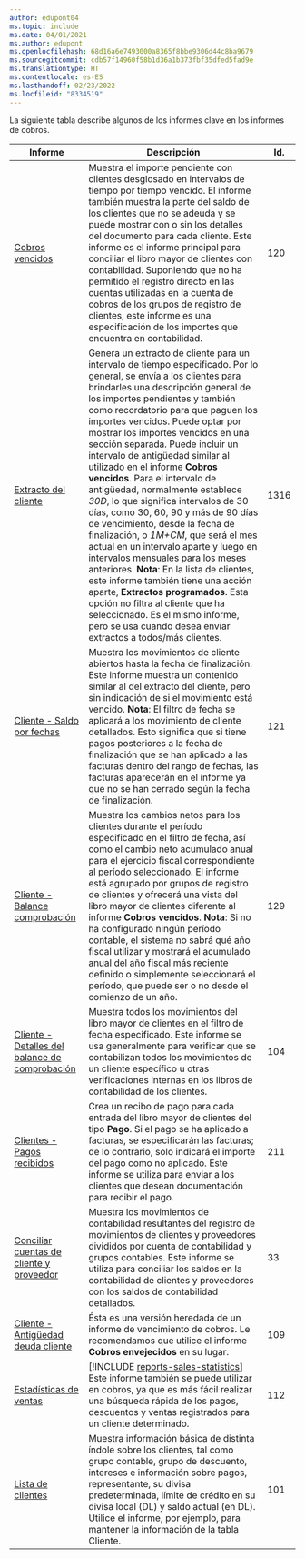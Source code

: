 ```yaml
---
author: edupont04
ms.topic: include
ms.date: 04/01/2021
ms.author: edupont
ms.openlocfilehash: 68d16a6e7493000a8365f8bbe9306d44c8ba9679
ms.sourcegitcommit: cdb57f14960f58b1d36a1b373fbf35dfed5fad9e
ms.translationtype: HT
ms.contentlocale: es-ES
ms.lasthandoff: 02/23/2022
ms.locfileid: "8334519"
---
```

La siguiente tabla describe algunos de los informes clave en los informes de cobros.

| Informe | Descripción | Id. | 
|--|--|--|
| [Cobros vencidos](https://businesscentral.dynamics.com?report=120) | Muestra el importe pendiente con clientes desglosado en intervalos de tiempo por tiempo vencido. El informe también muestra la parte del saldo de los clientes que no se adeuda y se puede mostrar con o sin los detalles del documento para cada cliente. Este informe es el informe principal para conciliar el libro mayor de clientes con contabilidad. Suponiendo que no ha permitido el registro directo en las cuentas utilizadas en la cuenta de cobros de los grupos de registro de clientes, este informe es una especificación de los importes que encuentra en contabilidad. | 120 |
| [Extracto del cliente](https://businesscentral.dynamics.com?report=1316) | Genera un extracto de cliente para un intervalo de tiempo especificado. Por lo general, se envía a los clientes para brindarles una descripción general de los importes pendientes y también como recordatorio para que paguen los importes vencidos. Puede optar por mostrar los importes vencidos en una sección separada. Puede incluir un intervalo de antigüedad similar al utilizado en el informe **Cobros vencidos**. Para el intervalo de antigüedad, normalmente establece *30D*, lo que significa intervalos de 30 días, como 30, 60, 90 y más de 90 días de vencimiento, desde la fecha de finalización, o *1M+CM*, que será el mes actual en un intervalo aparte y luego en intervalos mensuales para los meses anteriores. **Nota**: En la lista de clientes, este informe también tiene una acción aparte, **Extractos programados**. Esta opción no filtra al cliente que ha seleccionado. Es el mismo informe, pero se usa cuando desea enviar extractos a todos/más clientes. | 1316 |
| [Cliente - Saldo por fechas](https://businesscentral.dynamics.com?report=121) | Muestra los movimientos de cliente abiertos hasta la fecha de finalización. Este informe muestra un contenido similar al del extracto del cliente, pero sin indicación de si el movimiento está vencido. **Nota**: El filtro de fecha se aplicará a los movimiento de cliente detallados. Esto significa que si tiene pagos posteriores a la fecha de finalización que se han aplicado a las facturas dentro del rango de fechas, las facturas aparecerán en el informe ya que no se han cerrado según la fecha de finalización. | 121 | 
| [Cliente - Balance comprobación](https://businesscentral.dynamics.com?report=129) | Muestra los cambios netos para los clientes durante el período especificado en el filtro de fecha, así como el cambio neto acumulado anual para el ejercicio fiscal correspondiente al período seleccionado. El informe está agrupado por grupos de registro de clientes y ofrecerá una vista del libro mayor de clientes diferente al informe **Cobros vencidos**. **Nota**: Si no ha configurado ningún período contable, el sistema no sabrá qué año fiscal utilizar y mostrará el acumulado anual del año fiscal más reciente definido o simplemente seleccionará el período, que puede ser o no desde el comienzo de un año.| 129 |
| [Cliente - Detalles del balance de comprobación](https://businesscentral.dynamics.com?report=104) | Muestra todos los movimientos del libro mayor de clientes en el filtro de fecha especificado. Este informe se usa generalmente para verificar que se contabilizan todos los movimientos de un cliente específico u otras verificaciones internas en los libros de contabilidad de los clientes. | 104 |
| [Clientes - Pagos recibidos](https://businesscentral.dynamics.com?report=211) | Crea un recibo de pago para cada entrada del libro mayor de clientes del tipo **Pago**. Si el pago se ha aplicado a facturas, se especificarán las facturas; de lo contrario, solo indicará el importe del pago como no aplicado. Este informe se utiliza para enviar a los clientes que desean documentación para recibir el pago.| 211 |
| [Conciliar cuentas de cliente y proveedor](https://businesscentral.dynamics.com?report=33) | Muestra los movimientos de contabilidad resultantes del registro de movimientos de clientes y proveedores divididos por cuenta de contabilidad y grupos contables. Este informe se utiliza para conciliar los saldos en la contabilidad de clientes y proveedores con los saldos de contabilidad detallados. | 33 |
| [Cliente - Antigüedad deuda cliente](https://businesscentral.dynamics.com?report=109)| Ésta es una versión heredada de un informe de vencimiento de cobros. Le recomendamos que utilice el informe **Cobros envejecidos** en su lugar. | 109 |
| [Estadísticas de ventas](https://businesscentral.dynamics.com?report=112) | [!INCLUDE [reports-sales-statistics](reports-sales-statistics.md)]<br>Este informe también se puede utilizar en cobros, ya que es más fácil realizar una búsqueda rápida de los pagos, descuentos y ventas registrados para un cliente determinado.| 112 |
| [Lista de clientes](https://businesscentral.dynamics.com?report=101) | Muestra información básica de distinta índole sobre los clientes, tal como grupo contable, grupo de descuento, intereses e información sobre pagos, representante, su divisa predeterminada, límite de crédito en su divisa local (DL) y saldo actual (en DL). Utilice el informe, por ejemplo, para mantener la información de la tabla Cliente.| 101 |